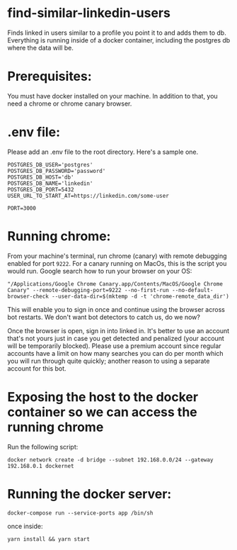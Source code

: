 # find-similar-linkedin-users
Finds linked in users similar to a profile you point it to and adds them to db. Everything is running inside of a docker container, including the postgres db where the data will be.

# Prerequisites:
You must have docker installed on your machine. In addition to that, you need a chrome or chrome canary browser.

# .env file:
Please add an .env file to the root directory. Here's a sample one.

```
POSTGRES_DB_USER='postgres'
POSTGRES_DB_PASSWORD='password'
POSTGRES_DB_HOST='db'
POSTGRES_DB_NAME='linkedin'
POSTGRES_DB_PORT=5432
USER_URL_TO_START_AT=https://linkedin.com/some-user

PORT=3000
```

# Running chrome:
From your machine's terminal, run chrome (canary) with remote debugging enabled for port `9222`. For a canary running on MacOs, this is the script you would run. Google search how to run your browser on your OS:

`"/Applications/Google Chrome Canary.app/Contents/MacOS/Google Chrome Canary" --remote-debugging-port=9222 --no-first-run --no-default-browser-check --user-data-dir=$(mktemp -d -t 'chrome-remote_data_dir')`

This will enable you to sign in once and continue using the browser across bot restarts. We don't want bot detectors to catch us, do we now?

Once the browser is open, sign in into linked in. It's better to use an account that's not yours just in case you get detected and penalized (your account will be temporarily blocked). Please use a premium account since regular accounts have a limit on how many searches you can do per month which you will run through quite quickly; another reason to using a separate account for this bot.

# Exposing the host to the docker container so we can access the running chrome
Run the following script:

`docker network create -d bridge --subnet 192.168.0.0/24 --gateway 192.168.0.1 dockernet`

# Running the docker server:

`docker-compose run --service-ports app /bin/sh`

once inside:

`yarn install && yarn start`
